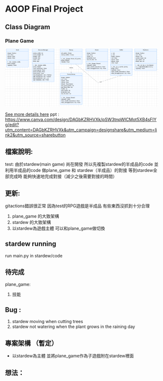 # AOOP Final Project
## Class Diagram
### Plane Game

![img](reference/class_diagram1.png)

[See more details here](https://lucid.app/lucidchart/92c029b0-b6c8-464c-aa2a-790c3bee1c45/edit?viewport_loc=-1664%2C-1778%2C3074%2C1660%2C0_0&invitationId=inv_135f1ff5-3c28-4422-b8c8-b278b6b06117)
ppt : https://www.canva.com/design/DAGbKZRHVXk/pSW3tnpWlCMot5XB4sFIYg/edit?utm_content=DAGbKZRHVXk&utm_campaign=designshare&utm_medium=link2&utm_source=sharebutton
## 檔案說明:
test:
由於stardew(main game) 尚在開發 所以先複製stardew的半成品的code
並利用半成品的code 做plane_game 和 stardew（半成品）的對接
等到stardew全部完成時 能夠快速地完成對接（減少之後需要對接的時間）

## 更新:
gitactions錯誤很正常 因為test的RPG遊戲是半成品 有些東西沒抓到十分合理
1. plane_game 的大致架構
2. stardew 的大致架構
3. 以stardew為遊戲主體 可以和plane_game做切換

## stardew running
run main.py in stardew/code
## 待完成
plane_game:
1. 技能

## Bug :
1. stardew moving when cutting trees
2. stardew not watering when the plant grows in the raining day
## 專案架構 （暫定）
- 以stardew為主體 並將plane_game作為子遊戲附在stardew裡面

## 想法：
